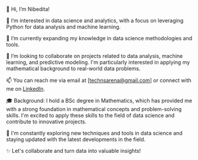 👋 Hi, I’m Nibedita!

👀 I’m interested in data science and analytics, with a focus on leveraging Python for data analysis and machine learning.

🌱 I’m currently expanding my knowledge in data science methodologies and tools.

💞️ I’m looking to collaborate on projects related to data analysis, machine learning, and predictive modeling. 
    I'm particularly interested in applying my mathematical background to real-world data problems.

📫 You can reach me via email at [technsarena@gmail.com] or connect with me on [LinkedIn](https://www.linkedin.com/in/ns-nibedita-sahu/).

🎓 Background: I hold a BSc degree in Mathematics, which has provided me with a strong foundation in mathematical concepts and problem-solving skills. 
    I'm excited to apply these skills to the field of data science and contribute to innovative projects.

🔭 I'm constantly exploring new techniques and tools in data science and staying updated with the latest developments in the field.

✨ Let's collaborate and turn data into valuable insights!


<!---
nibeditans/nibeditans is a ✨ special ✨ repository because its `README.md` (this file) appears on your GitHub profile.
You can click the Preview link to take a look at your changes.
--->
